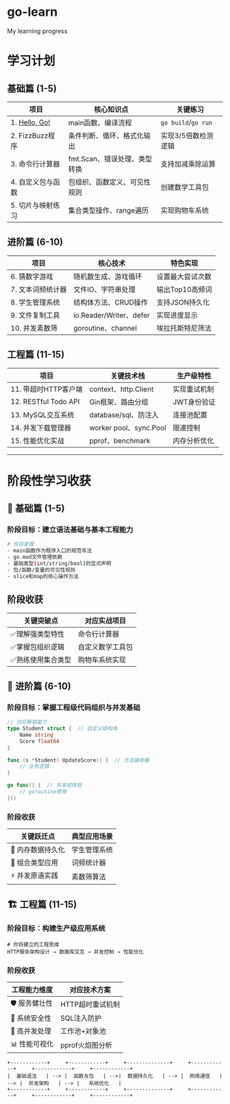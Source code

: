 # go-learn
My learning progress

# 学习计划

## 基础篇 (1-5)
| 项目                             | 核心知识点                     | 关键练习                 |
|--------------------------------|------------------------------|-------------------------|
| 1. [Hello, Go!](./hello-world) | main函数、编译流程     | `go build`/`go run`     |
| 2. FizzBuzz程序                  | 条件判断、循环、格式化输出      | 实现3/5倍数检测逻辑      |
| 3. 命令行计算器                      | fmt.Scan、错误处理、类型转换    | 支持加减乘除运算         |
| 4. 自定义包与函数                     | 包组织、函数定义、可见性规则    | 创建数学工具包           |
| 5. 切片与映射练习                     | 集合类型操作、range遍历         | 实现购物车系统           |

## 进阶篇 (6-10)
| 项目               | 核心技术                     | 特色实现                   |
|--------------------|----------------------------|--------------------------|
| 6. 猜数字游戏       | 随机数生成、游戏循环         | 设置最大尝试次数           |
| 7. 文本词频统计器   | 文件IO、字符串处理           | 输出Top10高频词            |
| 8. 学生管理系统     | 结构体方法、CRUD操作         | 支持JSON持久化             |
| 9. 文件复制工具     | io.Reader/Writer、defer      | 实现进度显示               |
| 10. 并发素数筛      | goroutine、channel           | 埃拉托斯特尼筛法           |

## 工程篇 (11-15)
| 项目                   | 关键技术栈                 | 生产级特性               |
|------------------------|--------------------------|-------------------------|
| 11. 带超时HTTP客户端    | context、http.Client      | 实现重试机制             |
| 12. RESTful Todo API    | Gin框架、路由分组          | JWT身份验证              |
| 13. MySQL交互系统       | database/sql、防注入       | 连接池配置               |
| 14. 并发下载管理器      | worker pool、sync.Pool     | 限速控制                 |
| 15. 性能优化实战        | pprof、benchmark          | 内存分析优化             |

---

# 阶段性学习收获

## 🌱 基础篇 (1-5)
### 阶段目标：建立语法基础与基本工程能力
```bash
# 你将掌握
- main函数作为程序入口的规范写法
- go.mod文件管理依赖
- 基础类型(int/string/bool)的显式声明
- 包/函数/变量的可见性规则
- slice和map的核心操作方法
```
 阶段收获
---

| 关键突破点         | 对应实战项目         |
|--------------------|---------------------|
| ✅理解强类型特性      | 命令行计算器         |
| ✅掌握包组织逻辑      | 自定义数学工具包      |
| ✅熟练使用集合类型    | 购物车系统实现        |

## 🚀 进阶篇 (6-10)
### 阶段目标：掌握工程级代码组织与并发基础

```go
// 你将解锁能力
type Student struct {  // 自定义结构体
    Name string
    Score float64
}

func (s *Student) UpdateScore() {  // 方法接收器
    // 业务逻辑
}

go func() {  // 并发初体验
    // goroutine使用
}()
```
### 阶段收获
| 关键跃迁点	          |典型应用场景|
|-----------------|--------------|
| 🔄 内存数据持久化	     |学生管理系统|
| 🧩 组合类型应用	      |词频统计器|
| ⚡ 并发原语实践	       |素数筛算法|

## 🏗️ 工程篇 (11-15)
### 阶段目标：构建生产级应用系统

```nginx
# 你将建立的工程思维
HTTP服务架构设计 → 数据库交互 → 并发控制 → 性能优化
```
### 阶段收获
|工程能力维度	|对应技术方案|
|----------------|---------------------|
|🛡️ 服务健壮性|	HTTP超时重试机制|
|🔐 系统安全性|	SQL注入防护|
|🚄 高并发处理|	工作池+对象池|
|📊 性能可视化|	pprof火焰图分析|


```
+------------+     +------------+     +--------------+     +------------+     +------------+     +------------+
|  基础语法   | --> |  函数与包   | -->|  数据持久化   | --> |  网络通信   | --> |  并发架构   | --> |   系统优化   |
+------------+     +------------+     +--------------+     +------------+     +------------+     +------------+
```
